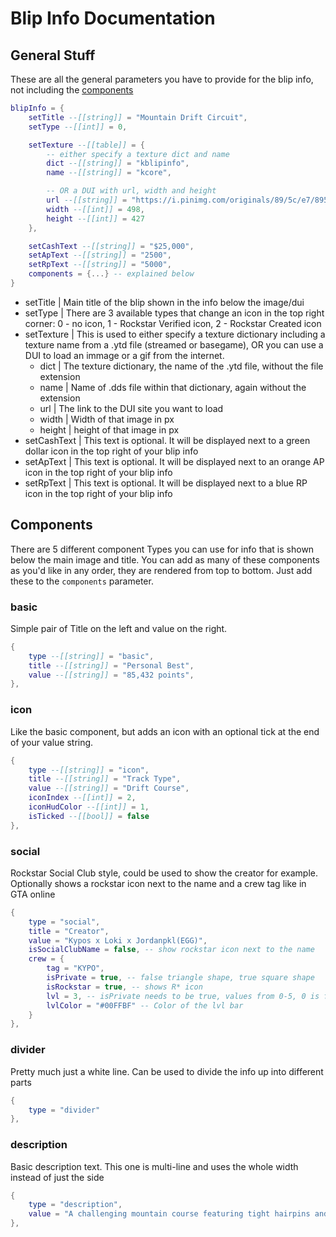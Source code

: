 # Blip Info Documentation

## General Stuff

These are all the general parameters you have to provide for the blip info, not including the [components](#components)
```lua
blipInfo = {
    setTitle --[[string]] = "Mountain Drift Circuit",
    setType --[[int]] = 0,

    setTexture --[[table]] = { 
        -- either specify a texture dict and name
        dict --[[string]] = "kblipinfo", 
        name --[[string]] = "kcore",

        -- OR a DUI with url, width and height
        url --[[string]] = "https://i.pinimg.com/originals/89/5c/e7/895ce751ba0379700381d17a67086931.gif",
        width --[[int]] = 498,
        height --[[int]] = 427
    },

    setCashText --[[string]] = "$25,000",
    setApText --[[string]] = "2500",
    setRpText --[[string]] = "5000",
    components = {...} -- explained below
}
```
* setTitle | Main title of the blip shown in the info below the image/dui
* setType | There are 3 available types that change an icon in the top right corner: 0 - no icon, 1 - Rockstar Verified icon, 2 - Rockstar Created icon
* setTexture | This is used to either specify a texture dictionary including a texture name from a .ytd file (streamed or basegame), OR you can use a DUI to load an immage or a gif from the internet.
    * dict | The texture dictionary, the name of the .ytd file, without the file extension
    * name | Name of .dds file within that dictionary, again without the extension
    * url | The link to the DUI site you want to load
    * width | Width of that image in px
    * height | height of that image in px
* setCashText | This text is optional. It will be displayed next to a green dollar icon in the top right of your blip info
* setApText | This text is optional. It will be displayed next to an orange AP icon in the top right of your blip info
* setRpText | This text is optional. It will be displayed next to a blue RP icon in the top right of your blip info


## Components

There are 5 different component Types you can use for info that is shown below the main image and title. You can add as many of these components as you'd like in any order, they are rendered from top to bottom. Just add these to the `components` parameter.

### basic

Simple pair of Title on the left and value on the right.

```lua
{
    type --[[string]] = "basic",
    title --[[string]] = "Personal Best",
    value --[[string]] = "85,432 points",
},
```

### icon

Like the basic component, but adds an icon with an optional tick at the end of your value string.

```lua
{
    type --[[string]] = "icon",
    title --[[string]] = "Track Type",
    value --[[string]] = "Drift Course",
    iconIndex --[[int]] = 2,
    iconHudColor --[[int]] = 1,
    isTicked --[[bool]] = false
},
```

### social

Rockstar Social Club style, could be used to show the creator for example. Optionally shows a rockstar icon next to the name and a crew tag like in GTA online

```lua
{
    type = "social",
    title = "Creator",
    value = "Kypos x Loki x Jordanpkl(EGG)",
    isSocialClubName = false, -- show rockstar icon next to the name
    crew = {
        tag = "KYPO",
        isPrivate = true, -- false triangle shape, true square shape
        isRockstar = true, -- shows R* icon
        lvl = 3, -- isPrivate needs to be true, values from 0-5, 0 is full bar, 5 is no bar
        lvlColor = "#00FFBF" -- Color of the lvl bar
    }
},
```

### divider

Pretty much just a white line. Can be used to divide the info up into different parts

```lua
{
    type = "divider"
},
```

### description

Basic description text. This one is multi-line and uses the whole width instead of just the side

```lua
{
    type = "description",
    value = "A challenging mountain course featuring tight hairpins and technical sections."
},
```
